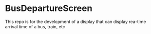 # BusDepartureScreen
This repo is for the development of a display that can display rea-time arrival time of a bus, train, etc
